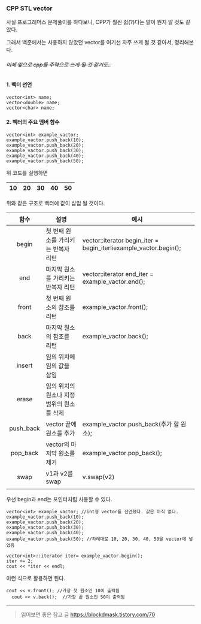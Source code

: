 ### CPP STL vector

사실 프로그래머스 문제풀이를 하다보니, CPP가 훨씬 쉽(?)다는 말이 뭔지 알 것도 같았다.

그래서 백준에서는 사용하지 않았던 vector를 여기선 자주 쓰게 될 것 같아서, 정리해본다. 
###### ~~<i>이제 앞으로 cpp를 주력으로 쓰게 될 것 같기도..</i>~~


#### 1. 벡터 선언
    vector<int> name;
    vector<double> name;
    vector<char> name;

#### 2. 벡터의 주요 멤버 함수
    vector<int> example_vactor;
    example_vactor.push_back(10);
    example_vactor.push_back(20);
    example_vactor.push_back(30);
    example_vactor.push_back(40);
    example_vactor.push_back(50);

위 코드를 실행하면

| 10 | 20 | 30 | 40 | 50 |
|:---:|:---:|:---:|:---:|:---:|

위와 같은 구조로 백터에 값이 삽입 될 것이다. 

| 함수 | 설명 | 예시 |
|:---:|---|---|
| begin |첫 번째 원소를 가리키는 반복자 리턴 | vector<int>::iterator begin_iter = begin_iterliexample_vactor.begin(); |
| end |마지막 원소를 가리키는 반복자 리턴 | vector<int>::iterator end_iter = example_vactor.end(); |
| front |첫 번째 원소의 참조를 리턴 | example_vactor.front(); |
| back |마지막 원소의 참조를 리턴 | example_vactor.back(); |
| insert | 임의 위치에 임의 값을 삽입 |  |
| erase | 임의 위치의 원소나 지정 범위의 원소를 삭제 |  |
| push_back | vector 끝에 원소를 추가 | example_vactor.push_back(추가 할 원소); |
| pop_back | vector의 마지막 원소를 제거 | example_vactor.pop_back(); |
| swap | v1과 v2를 swap | v.swap(v2) |
|  |  |  |

우선 begin과 end는 포인터처럼 사용할 수 있다.

    vector<int> example_vactor; //int형 vector를 선언했다. 값은 아직 없다.
    example_vactor.push_back(10);
    example_vactor.push_back(20);
    example_vactor.push_back(30);
    example_vactor.push_back(40);
    example_vactor.push_back(50); //차례대로 10, 20, 30, 40, 50을 vector에 넣었음
    
    vector<int>::iterator iter= example_vactor.begin(); 
    iter += 2;
    cout << *iter << endl;

이런 식으로 활용하면 된다.

    cout << v.front(); //가장 첫 원소인 10이 출력됨
	  cout << v.back();  //가장 끝 원소인 50이 출력됨
    


---
> 읽어보면 좋은 참고 글 https://blockdmask.tistory.com/70
